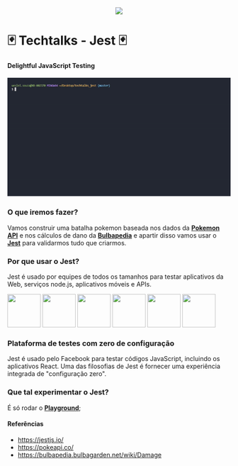 
<p align="center">
  <img src="https://cdn.auth0.com/blog/testing-react-with-jest/logo.png" align="center">
</p>

# 🃏  Techtalks - Jest 🃏

#### Delightful JavaScript Testing

<img src="https://github.com/darkfrontcode/techtalks_jest/blob/master/midias/jest.gif">

### O que iremos fazer?

Vamos construir uma batalha pokemon baseada nos dados da [**Pokemon API**](https://pokeapi.co/) e nos cálculos de dano da [**Bulbapedia**](https://bulbapedia.bulbagarden.net/wiki/Damage) e apartir disso vamos usar o [**Jest**](https://jestjs.io/) para validarmos tudo que criarmos.

### Por que usar o Jest?

Jest é usado por equipes de todos os tamanhos para testar aplicativos da Web, serviços node.js, aplicativos móveis e APIs.

<p>
<img src="https://jestjs.io/img/logos/facebook.png" width="75px" height="75px">
<img src="https://jestjs.io/img/logos/twitter.png" width="75px" height="75px">
<img src="https://jestjs.io/img/logos/nyt.png" width="75px" height="75px">
<img src="https://jestjs.io/img/logos/spotify.png" width="75px" height="75px">
<img src="https://jestjs.io/img/logos/airbnb.png" width="75px" height="75px">
<img src="https://jestjs.io/img/logos/instagram.png" width="75px" height="75px">
</p>

### Plataforma de testes com zero de configuração
Jest é usado pelo Facebook para testar códigos JavaScript, incluindo os aplicativos React. Uma das filosofias de Jest é fornecer uma experiência integrada de "configuração zero".

### Que tal experimentar o Jest?
É só rodar o [**Playground**](https://jestjs.io/#use);

#### Referências
* https://jestjs.io/
* https://pokeapi.co/
* https://bulbapedia.bulbagarden.net/wiki/Damage
